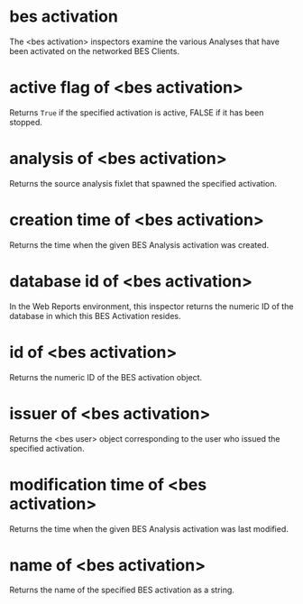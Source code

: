 # bes activation

The &lt;bes activation&gt; inspectors examine the various Analyses that have been activated on the networked BES Clients.

# active flag of &lt;bes activation&gt;

Returns `True` if the specified activation is active, FALSE if it has been stopped.

# analysis of &lt;bes activation&gt;

Returns the source analysis fixlet that spawned the specified activation.

# creation time of &lt;bes activation&gt;

Returns the time when the given BES Analysis activation was created.

# database id of &lt;bes activation&gt;

In the Web Reports environment, this inspector returns the numeric ID of the database in which this BES Activation resides.

# id of &lt;bes activation&gt;

Returns the numeric ID of the BES activation object.

# issuer of &lt;bes activation&gt;

Returns the &lt;bes user&gt; object corresponding to the user who issued the specified activation.

# modification time of &lt;bes activation&gt;

Returns the time when the given BES Analysis activation was last modified.

# name of &lt;bes activation&gt;

Returns the name of the specified BES activation as a string.
